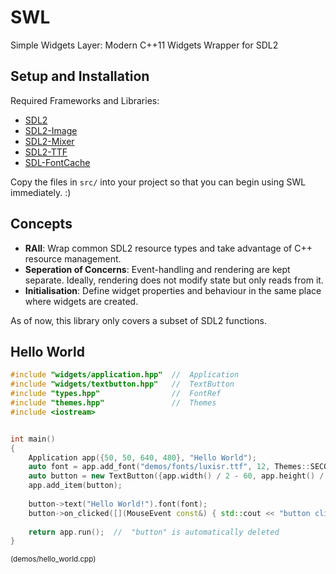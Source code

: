 # SWL

Simple Widgets Layer: Modern C++11 Widgets Wrapper for SDL2

## Setup and Installation
Required Frameworks and Libraries:

* [SDL2](https://www.libsdl.org/)
* [SDL2-Image](https://www.libsdl.org/projects/SDL_image/)
* [SDL2-Mixer](https://www.libsdl.org/projects/SDL_mixer/)
* [SDL2-TTF](https://www.libsdl.org/projects/SDL_ttf/)
* [SDL-FontCache](https://github.com/grimfang4/SDL_FontCache)

Copy the files in `src/` into your project so that you can begin using SWL immediately. :)

## Concepts
* **RAII**: Wrap common SDL2 resource types and take advantage of C++ resource management.
* **Seperation of Concerns**: Event-handling and rendering are kept separate. Ideally, rendering does not modify state but only reads from it.
* **Initialisation**: Define widget properties and behaviour in the same place where widgets are created.

As of now, this library only covers a subset of SDL2 functions.

## Hello World

```cpp
#include "widgets/application.hpp"  //  Application
#include "widgets/textbutton.hpp"   //  TextButton
#include "types.hpp"                //  FontRef
#include "themes.hpp"               //  Themes
#include <iostream>


int main()
{
    Application app({50, 50, 640, 480}, "Hello World");
    auto font = app.add_font("demos/fonts/luxisr.ttf", 12, Themes::SECONDARY);
    auto button = new TextButton({app.width() / 2 - 60, app.height() / 2 - 40, 120, 80});
    app.add_item(button);
    
    button->text("Hello World!").font(font);
    button->on_clicked([](MouseEvent const&) { std::cout << "button clicked!" << std::endl; });
    
    return app.run();  //  "button" is automatically deleted
}
```
<sup>(demos/hello_world.cpp)</sup>